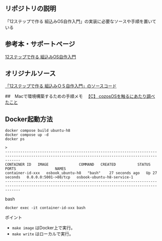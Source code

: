

## リポジトリの説明
「12ステップで作る 組込みOS自作入門」の実装に必要なソースや手順を置いている

## 参考本・サポートページ
[12ステップで作る 組込みOS自作入門](http://kozos.jp/books/makeos/)

## オリジナルソース
[「12ステップで作る 組込みＯＳ自作入門」のソースコード](https://kozos.jp/kozos/osbook/osbook_03/)

##　Macで環境構築するための手順メモ
　[【C】 cozosOSを触るにあたり調べたこと](https://hinahinako.github.io/mypage/2022/03/19/C-cozosOS%E3%82%92%E8%A7%A6%E3%82%8B%E3%81%AB%E3%81%82%E3%81%9F%E3%82%8A%E8%AA%BF%E3%81%B9%E3%81%9F%E3%81%93%E3%81%A8.html)

## Docker起動方法
```
docker compose build ubuntu-h8
docker compose up -d
docker ps

>
---------------------------------------------------------------------------------------------------------------------------------------------------
CONTAINER ID   IMAGE              COMMAND   CREATED          STATUS          PORTS                  NAMES
container-id-xxx   osbook_ubuntu-h8   "bash"    27 seconds ago   Up 27 seconds   0.0.0.0:5001->80/tcp   osbook-ubuntu-h8-service-1
---------------------------------------------------------------------------------------------------------------------------------------------------
```

bash
```
docker exec -it container-id-xxx bash
```

ポイント
- `make image` はDocker上で実行。
- `make write` はローカルで実行。




